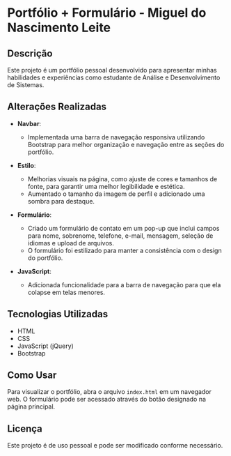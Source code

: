 # Portfólio + Formulário - Miguel do Nascimento Leite

## Descrição
Este projeto é um portfólio pessoal desenvolvido para apresentar minhas habilidades e experiências como estudante de Análise e Desenvolvimento de Sistemas.

## Alterações Realizadas

- **Navbar**:
  - Implementada uma barra de navegação responsiva utilizando Bootstrap para melhor organização e navegação entre as seções do portfólio.

- **Estilo**:
  - Melhorias visuais na página, como ajuste de cores e tamanhos de fonte, para garantir uma melhor legibilidade e estética.
  - Aumentado o tamanho da imagem de perfil e adicionado uma sombra para destaque.

- **Formulário**:
  - Criado um formulário de contato em um pop-up que inclui campos para nome, sobrenome, telefone, e-mail, mensagem, seleção de idiomas e upload de arquivos.
  - O formulário foi estilizado para manter a consistência com o design do portfólio.

- **JavaScript**:
  - Adicionada funcionalidade para a barra de navegação para que ela colapse em telas menores.

## Tecnologias Utilizadas
- HTML
- CSS
- JavaScript (jQuery)
- Bootstrap

## Como Usar
Para visualizar o portfólio, abra o arquivo `index.html` em um navegador web. O formulário pode ser acessado através do botão designado na página principal.

## Licença
Este projeto é de uso pessoal e pode ser modificado conforme necessário.
